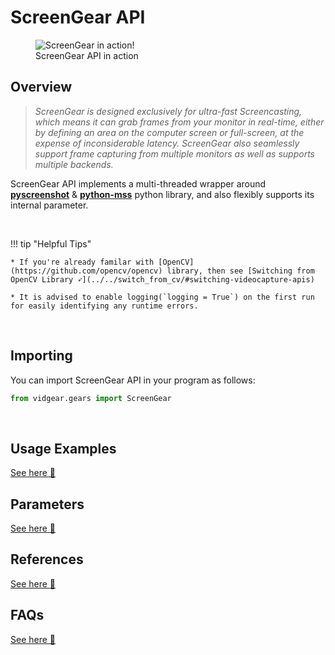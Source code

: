 <!--
===============================================
vidgear library source-code is deployed under the Apache 2.0 License:

Copyright (c) 2019-2020 Abhishek Thakur(@abhiTronix) <abhi.una12@gmail.com>

Licensed under the Apache License, Version 2.0 (the "License");
you may not use this file except in compliance with the License.
You may obtain a copy of the License at

   http://www.apache.org/licenses/LICENSE-2.0

Unless required by applicable law or agreed to in writing, software
distributed under the License is distributed on an "AS IS" BASIS,
WITHOUT WARRANTIES OR CONDITIONS OF ANY KIND, either express or implied.
See the License for the specific language governing permissions and
limitations under the License.
===============================================
-->

# ScreenGear API 

<figure>
  <img src="../../../assets/gifs/screengear.gif" loading="lazy" alt="ScreenGear in action!"/>
  <figcaption>ScreenGear API in action</figcaption>
</figure>

## Overview

> *ScreenGear is designed exclusively for ultra-fast Screencasting, which means it can grab frames from your monitor in real-time, either by defining an area on the computer screen or full-screen, at the expense of inconsiderable latency. ScreenGear also seamlessly support frame capturing from multiple monitors as well as supports multiple backends.*

ScreenGear API implements a multi-threaded wrapper around [**pyscreenshot**](https://github.com/ponty/pyscreenshot) & [**python-mss**](https://github.com/BoboTiG/python-mss) python library, and also flexibly supports its internal parameter. 

&thinsp; 


!!! tip "Helpful Tips"

	* If you're already familar with [OpenCV](https://github.com/opencv/opencv) library, then see [Switching from OpenCV Library ➶](../../switch_from_cv/#switching-videocapture-apis)

	* It is advised to enable logging(`logging = True`) on the first run for easily identifying any runtime errors.


&thinsp; 

## Importing

You can import ScreenGear API in your program as follows:

```python
from vidgear.gears import ScreenGear
```

&thinsp;

## Usage Examples

<div>
<a href="../usage/">See here 🚀</a>
</div>


## Parameters

<div>
<a href="../params/">See here 🚀</a>
</div>

## References

<div>
<a href="../../../bonus/reference/screengear/">See here 🚀</a>
</div>


## FAQs

<div>
<a href="../../../help/screengear_faqs/">See here 🚀</a>
</div>  

&thinsp; 